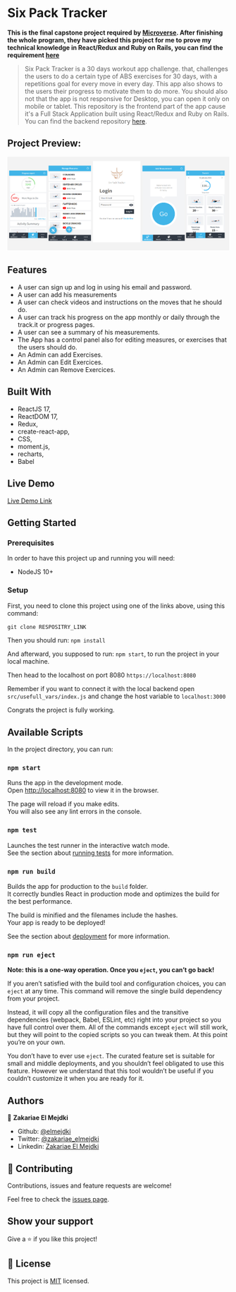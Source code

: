 # Six Pack Tracker

**This is the final capstone project required by [Microverse](https://www.microverse.org/). After finishing the whole program, they have picked this project for me to prove my technical knowledge in React/Redux and Ruby on Rails, you can find the requirement [here](https://www.notion.so/Final-Capstone-Project-Tracking-App-22e454da738c46efaf17721826841772#2710d5572c59407c90bef34f3cbf53e3)**

> Six Pack Tracker is a 30 days workout app challenge. that, challenges the users to do a certain type of ABS exercises for 30 days, with a repetitions goal for every move in every day. This app also shows to the users their progress to motivate them to do more. You should also not that the app is not responsive for Desktop, you can open it only on mobile or tablet. This repository is the frontend part of the app cause it's a Full Stack Application built using React/Redux and Ruby on Rails. You can find the backend repository [here](https://github.com/elmejdki/sixpack-tracker-api).

## Project Preview:

![project images](./screenshot.png)

## Features

- A user can sign up and log in using his email and password.
- A user can add his measurements
- A user can check videos and instructions on the moves that he should do.
- A user can track his progress on the app monthly or daily through the track.it or progress pages.
- A user can see a summary of his measurements.
- The App has a control panel also for editing measures, or exercises that the users should do.
- An Admin can add Exercises.
- An Admin can Edit Exercices.
- An Admin can Remove Exercices.

## Built With

- ReactJS 17,
- ReactDOM 17,
- Redux,
- create-react-app,
- CSS,
- moment.js,
- recharts,
- Babel

## Live Demo

[Live Demo Link](https://sixpacktracker.herokuapp.com/)

## Getting Started

### Prerequisites

In order to have this project up and running you will need:

- NodeJS 10+

### Setup

First, you need to clone this project using one of the links above, using this command:

```Javascript
git clone RESPOSITRY_LINK
```

Then you should run: `npm install`

And afterward, you supposed to run: `npm start`, to run the project in your local machine.

Then head to the localhost on port 8080 `https://localhost:8080`

Remember if you want to connect it with the local backend open `src/usefull_vars/index.js` and change the host variable to `localhost:3000` 

Congrats the project is fully working.

## Available Scripts

In the project directory, you can run:

### `npm start`

Runs the app in the development mode.\
Open [http://localhost:8080](http://localhost:8080) to view it in the browser.

The page will reload if you make edits.\
You will also see any lint errors in the console.

### `npm test`

Launches the test runner in the interactive watch mode.\
See the section about [running tests](https://facebook.github.io/create-react-app/docs/running-tests) for more information.

### `npm run build`

Builds the app for production to the `build` folder.\
It correctly bundles React in production mode and optimizes the build for the best performance.

The build is minified and the filenames include the hashes.\
Your app is ready to be deployed!

See the section about [deployment](https://facebook.github.io/create-react-app/docs/deployment) for more information.

### `npm run eject`

**Note: this is a one-way operation. Once you `eject`, you can’t go back!**

If you aren’t satisfied with the build tool and configuration choices, you can `eject` at any time. This command will remove the single build dependency from your project.

Instead, it will copy all the configuration files and the transitive dependencies (webpack, Babel, ESLint, etc) right into your project so you have full control over them. All of the commands except `eject` will still work, but they will point to the copied scripts so you can tweak them. At this point you’re on your own.

You don’t have to ever use `eject`. The curated feature set is suitable for small and middle deployments, and you shouldn’t feel obligated to use this feature. However we understand that this tool wouldn’t be useful if you couldn’t customize it when you are ready for it.

## Authors

👤 **Zakariae El Mejdki**

- Github: [@elmejdki](https://github.com/elmejdki)
- Twitter: [@zakariae_elmejdki](https://twitter.com/zakariaemejdki)
- Linkedin: [Zakariae El Mejdki](https://www.linkedin.com/in/zakariaeelmejdki/)

## 🤝 Contributing

Contributions, issues and feature requests are welcome!

Feel free to check the [issues page](https://github.com/elmejdki/sixpack-tracker-frontend/issues).

## Show your support

Give a ⭐️ if you like this project!

## 📝 License

This project is [MIT](lic.url) licensed.